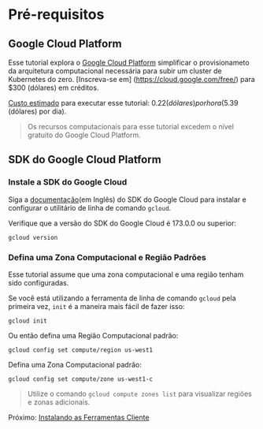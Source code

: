 # Pré-requisitos

## Google Cloud Platform

Esse tutorial explora o [Google Cloud Platform](https://cloud.google.com/) simplificar o provisionameto da arquitetura computacional necessária para subir um cluster de Kubernetes do zero. [Inscreva-se em] (https://cloud.google.com/free/) para $300 (dólares) em créditos.

[Custo estimado](https://cloud.google.com/products/calculator/#id=78df6ced-9c50-48f8-a670-bc5003f2ddaa) para executar esse tutorial: $0.22 (dólares) por hora ($5.39 (dólares) por dia).

> Os recursos computacionais para esse tutorial excedem o nível gratuito do Google Cloud Platform.

## SDK do Google Cloud Platform

### Instale a SDK do Google Cloud 

Siga a [documentação](https://cloud.google.com/sdk/)(em Inglês) do SDK do Google Cloud para instalar e configurar o utilitário de linha de comando `gcloud`.

Verifique que a versão do SDK do Google Cloud  é 173.0.0 ou superior:

```
gcloud version
```

### Defina uma Zona Computacional e Região Padrões

Esse tutorial assume que uma zona computacional e uma região tenham sido configuradas.

Se você está utilizando a ferramenta de linha de comando `gcloud` pela primeira vez, `init` é a maneira mais fácil de fazer isso:

```
gcloud init
```

Ou então defina uma Região Computacional padrão:

```
gcloud config set compute/region us-west1
```

Defina uma Zona Computacional padrão:

```
gcloud config set compute/zone us-west1-c
```

> Utilize o comando `gcloud compute zones list` para visualizar regiões e zonas adicionais.

Próximo: [Instalando as Ferramentas Cliente](02-client-tools.md)
